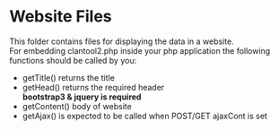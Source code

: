 # Website Files

This folder contains files for displaying the data in a website.  
For embedding clantool2.php inside your php application the following functions should be called by you:

  - getTitle() returns the title
  - getHead() returns the required header  
    **bootstrap3 & jquery is required**
  - getContent()
    body of website
  - getAjax() is expected to be called when POST/GET ajaxCont is set

